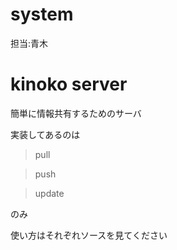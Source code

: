 # system

担当:青木

# kinoko server
簡単に情報共有するためのサーバ

実装してあるのは
> pull

> push

> update

のみ

使い方はそれぞれソースを見てください

